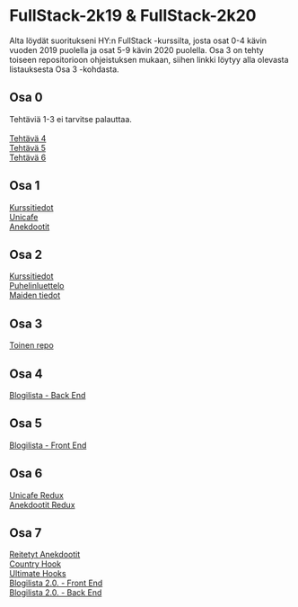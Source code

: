 # FullStack-2k19 & FullStack-2k20

Alta löydät suoritukseni HY:n FullStack -kurssilta, josta osat 0-4 kävin vuoden 2019 puolella ja osat 5-9 kävin 2020 puolella. Osa 3 on tehty toiseen repositorioon ohjeistuksen mukaan, siihen linkki löytyy alla olevasta listauksesta Osa 3 -kohdasta.

<h2>Osa 0</h2>

Tehtäviä 1-3 ei tarvitse palauttaa.<br/><br/>
[Tehtävä 4](https://github.com/rpulkka/FullStack-2k19/blob/master/Osa_0/tehtava_4.png)<br/>
[Tehtävä 5](https://github.com/rpulkka/FullStack-2k19/blob/master/Osa_0/tehtava_5.png)<br/>
[Tehtävä 6](https://github.com/rpulkka/FullStack-2k19/blob/master/Osa_0/tehtava_6.png)<br/>

<h2>Osa 1</h2>

[Kurssitiedot](https://github.com/rpulkka/FullStack-2k19/tree/master/Osa_1/kurssitiedot)<br/>
[Unicafe](https://github.com/rpulkka/FullStack-2k19/tree/master/Osa_1/unicafe)<br/>
[Anekdootit](https://github.com/rpulkka/FullStack-2k19/tree/master/Osa_1/anekdootit)<br/>

<h2>Osa 2</h2>

[Kurssitiedot](https://github.com/rpulkka/FullStack-2k19/tree/master/Osa_2/kurssitiedot)<br/>
[Puhelinluettelo](https://github.com/rpulkka/FullStack-2k19/tree/master/Osa_2/puhelinluettelo)<br/>
[Maiden tiedot](https://github.com/rpulkka/FullStack-2k19/tree/master/Osa_2/maidentiedot)<br/>

<h2>Osa 3</h2>

[Toinen repo](https://github.com/rpulkka/FullStack2k19-osa3)

<h2>Osa 4</h2>

[Blogilista - Back End](https://github.com/rpulkka/FullStack-2k19/tree/master/Osa_4/blogilista)

<h2>Osa 5</h2>

[Blogilista - Front End](https://github.com/rpulkka/FullStack-2k19/tree/master/Osa_5/bloglist-frontend)

<h2>Osa 6</h2>

[Unicafe Redux](https://github.com/rpulkka/FullStack-2k19/tree/master/Osa_6/unicafe-redux)<br/>
[Anekdootit Redux](https://github.com/rpulkka/FullStack-2k19/tree/master/Osa_6/redux-anecdotes)

<h2>Osa 7</h2>

[Reitetyt Anekdootit](https://github.com/rpulkka/FullStack-2k19/tree/master/Osa_7/routed-anecdotes)<br/>
[Country Hook](https://github.com/rpulkka/FullStack-2k19/tree/master/Osa_7/country-hook)<br/>
[Ultimate Hooks](https://github.com/rpulkka/FullStack-2k19/tree/master/Osa_7/ultimate-hooks)<br/>
[Blogilista 2.0. - Front End](https://github.com/rpulkka/FullStack-2k19/tree/master/Osa_7/bloglist-v2-frontend)<br/>
[Blogilista 2.0. - Back End](https://github.com/rpulkka/FullStack-2k19/tree/master/Osa_7/bloglist-v2-backend)
